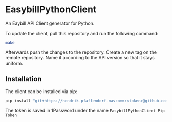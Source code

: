 # EasybillPythonClient

An Eaybill API Client generator for Python.

To update the client, pull this repository and run the following command:

```bash
make
```

Afterwards push the changes to the repository.
Create a new tag on the remote repository.
Name it according to the API version so that it stays uniform.

## Installation

The client can be installed via pip:

```bash
pip install "git+https://hendrik-pfaffendorf-navcomm:<token>@github.com/hendrik-pfaffendorf-navcomm/EasybillPythonClient.git@main#egg=easybill_client&subdirectory=easybill_client_package"
```

The token is saved in 1Password under the name `EasybillPythonClient Pip Token`
